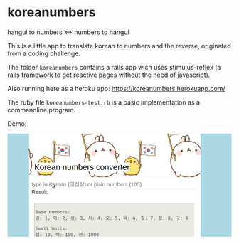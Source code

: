 # koreanumbers
hangul to numbers &lt;=> numbers to hangul

This is a little app to translate korean to numbers and the reverse, originated from a coding challenge.


The folder <code>koreanumbers</code> contains a rails app wich uses stimulus-reflex (a rails framework to get reactive pages without the need of javascript).

Also running here as a heroku app:
https://koreanumbers.herokuapp.com/

The ruby file <code>koreanumbers-test.rb</code> is a basic implementation as a commandline program.

Demo:


![](/intro.gif)

